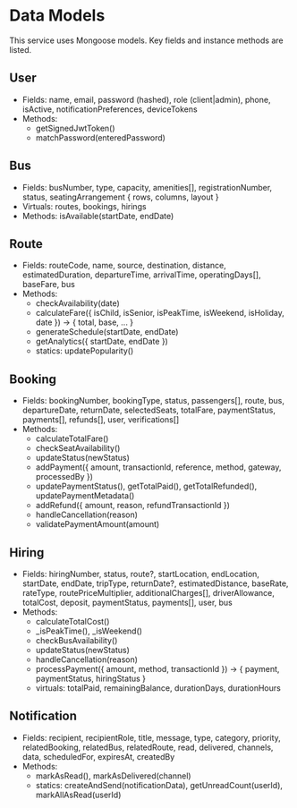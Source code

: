 # Data Models

This service uses Mongoose models. Key fields and instance methods are listed.

## User
- Fields: name, email, password (hashed), role (client|admin), phone, isActive, notificationPreferences, deviceTokens
- Methods:
  - getSignedJwtToken()
  - matchPassword(enteredPassword)

## Bus
- Fields: busNumber, type, capacity, amenities[], registrationNumber, status, seatingArrangement { rows, columns, layout }
- Virtuals: routes, bookings, hirings
- Methods: isAvailable(startDate, endDate)

## Route
- Fields: routeCode, name, source, destination, distance, estimatedDuration, departureTime, arrivalTime, operatingDays[], baseFare, bus
- Methods:
  - checkAvailability(date)
  - calculateFare({ isChild, isSenior, isPeakTime, isWeekend, isHoliday, date }) -> { total, base, ... }
  - generateSchedule(startDate, endDate)
  - getAnalytics({ startDate, endDate })
  - statics: updatePopularity()

## Booking
- Fields: bookingNumber, bookingType, status, passengers[], route, bus, departureDate, returnDate, selectedSeats, totalFare, paymentStatus, payments[], refunds[], user, verifications[]
- Methods:
  - calculateTotalFare()
  - checkSeatAvailability()
  - updateStatus(newStatus)
  - addPayment({ amount, transactionId, reference, method, gateway, processedBy })
  - updatePaymentStatus(), getTotalPaid(), getTotalRefunded(), updatePaymentMetadata()
  - addRefund({ amount, reason, refundTransactionId })
  - handleCancellation(reason)
  - validatePaymentAmount(amount)

## Hiring
- Fields: hiringNumber, status, route?, startLocation, endLocation, startDate, endDate, tripType, returnDate?, estimatedDistance, baseRate, rateType, routePriceMultiplier, additionalCharges[], driverAllowance, totalCost, deposit, paymentStatus, payments[], user, bus
- Methods:
  - calculateTotalCost()
  - _isPeakTime(), _isWeekend()
  - checkBusAvailability()
  - updateStatus(newStatus)
  - handleCancellation(reason)
  - processPayment({ amount, method, transactionId }) -> { payment, paymentStatus, hiringStatus }
  - virtuals: totalPaid, remainingBalance, durationDays, durationHours

## Notification
- Fields: recipient, recipientRole, title, message, type, category, priority, relatedBooking, relatedBus, relatedRoute, read, delivered, channels, data, scheduledFor, expiresAt, createdBy
- Methods:
  - markAsRead(), markAsDelivered(channel)
  - statics: createAndSend(notificationData), getUnreadCount(userId), markAllAsRead(userId)
